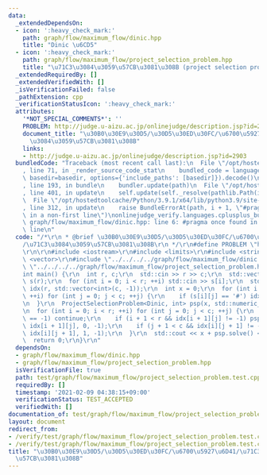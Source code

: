 ```yaml
---
data:
  _extendedDependsOn:
  - icon: ':heavy_check_mark:'
    path: graph/flow/maximum_flow/dinic.hpp
    title: "Dinic \u6CD5"
  - icon: ':heavy_check_mark:'
    path: graph/flow/maximum_flow/project_selection_problem.hpp
    title: "\u71C3\u3084\u3059\u57CB\u3081\u308B (project selection problem)"
  _extendedRequiredBy: []
  _extendedVerifiedWith: []
  _isVerificationFailed: false
  _pathExtension: cpp
  _verificationStatusIcon: ':heavy_check_mark:'
  attributes:
    '*NOT_SPECIAL_COMMENTS*': ''
    PROBLEM: http://judge.u-aizu.ac.jp/onlinejudge/description.jsp?id=2903
    document_title: "\u30B0\u30E9\u30D5/\u30D5\u30ED\u30FC/\u6700\u5927\u6D41/\u71C3\
      \u3084\u3059\u57CB\u3081\u308B"
    links:
    - http://judge.u-aizu.ac.jp/onlinejudge/description.jsp?id=2903
  bundledCode: "Traceback (most recent call last):\n  File \"/opt/hostedtoolcache/Python/3.9.1/x64/lib/python3.9/site-packages/onlinejudge_verify/documentation/build.py\"\
    , line 71, in _render_source_code_stat\n    bundled_code = language.bundle(stat.path,\
    \ basedir=basedir, options={'include_paths': [basedir]}).decode()\n  File \"/opt/hostedtoolcache/Python/3.9.1/x64/lib/python3.9/site-packages/onlinejudge_verify/languages/cplusplus.py\"\
    , line 193, in bundle\n    bundler.update(path)\n  File \"/opt/hostedtoolcache/Python/3.9.1/x64/lib/python3.9/site-packages/onlinejudge_verify/languages/cplusplus_bundle.py\"\
    , line 401, in update\n    self.update(self._resolve(pathlib.Path(included), included_from=path))\n\
    \  File \"/opt/hostedtoolcache/Python/3.9.1/x64/lib/python3.9/site-packages/onlinejudge_verify/languages/cplusplus_bundle.py\"\
    , line 312, in update\n    raise BundleErrorAt(path, i + 1, \"#pragma once found\
    \ in a non-first line\")\nonlinejudge_verify.languages.cplusplus_bundle.BundleErrorAt:\
    \ graph/flow/maximum_flow/dinic.hpp: line 6: #pragma once found in a non-first\
    \ line\n"
  code: "/*\r\n * @brief \u30B0\u30E9\u30D5/\u30D5\u30ED\u30FC/\u6700\u5927\u6D41\
    /\u71C3\u3084\u3059\u57CB\u3081\u308B\r\n */\r\n#define PROBLEM \"http://judge.u-aizu.ac.jp/onlinejudge/description.jsp?id=2903\"\
    \r\n\r\n#include <iostream>\r\n#include <limits>\r\n#include <string>\r\n#include\
    \ <vector>\r\n#include \"../../../../graph/flow/maximum_flow/dinic.hpp\"\r\n#include\
    \ \"../../../../graph/flow/maximum_flow/project_selection_problem.hpp\"\r\n\r\n\
    int main() {\r\n  int r, c;\r\n  std::cin >> r >> c;\r\n  std::vector<std::string>\
    \ s(r);\r\n  for (int i = 0; i < r; ++i) std::cin >> s[i];\r\n  std::vector<std::vector<int>>\
    \ idx(r, std::vector<int>(c, -1));\r\n  int x = 0;\r\n  for (int i = 0; i < r;\
    \ ++i) for (int j = 0; j < c; ++j) {\r\n    if (s[i][j] == '#') idx[i][j] = x++;\r\
    \n  }\r\n  ProjectSelectionProblem<Dinic, int> psp(x, std::numeric_limits<int>::max());\r\
    \n  for (int i = 0; i < r; ++i) for (int j = 0; j < c; ++j) {\r\n    if (idx[i][j]\
    \ == -1) continue;\r\n    if (i + 1 < r && idx[i + 1][j] != -1) psp.add_same(idx[i][j],\
    \ idx[i + 1][j], 0, -1);\r\n    if (j + 1 < c && idx[i][j + 1] != -1) psp.add_same(idx[i][j],\
    \ idx[i][j + 1], 1, -1);\r\n  }\r\n  std::cout << x + psp.solve() << '\\n';\r\n\
    \  return 0;\r\n}\r\n"
  dependsOn:
  - graph/flow/maximum_flow/dinic.hpp
  - graph/flow/maximum_flow/project_selection_problem.hpp
  isVerificationFile: true
  path: test/graph/flow/maximum_flow/project_selection_problem.test.cpp
  requiredBy: []
  timestamp: '2021-02-09 04:38:15+09:00'
  verificationStatus: TEST_ACCEPTED
  verifiedWith: []
documentation_of: test/graph/flow/maximum_flow/project_selection_problem.test.cpp
layout: document
redirect_from:
- /verify/test/graph/flow/maximum_flow/project_selection_problem.test.cpp
- /verify/test/graph/flow/maximum_flow/project_selection_problem.test.cpp.html
title: "\u30B0\u30E9\u30D5/\u30D5\u30ED\u30FC/\u6700\u5927\u6D41/\u71C3\u3084\u3059\
  \u57CB\u3081\u308B"
---
```

